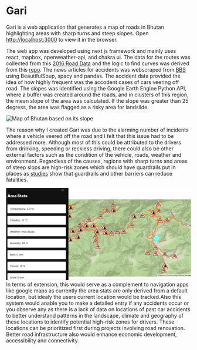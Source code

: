 # Gari

Gari is a web application that generates a map of roads in Bhutan highlighting areas with sharp turns and steep slopes.
Open [http://localhost:3000](http://localhost:3000) to view it in the browser.

The web app was developed using next js framework and mainly uses react, mapbox, openweather-api, and chakra ui. The data for the routes was collected from this [2016 Road Data](https://maps.princeton.edu/catalog/stanford-sn068jx1590) and the logic to find curves was derived from this [repo](https://github.com/MaikeruDev/RiskyRoads). The news articles for accidents was webscraped from [BBS](http://www.bbs.bt/news/) using BeautifulSoup, spacy and pandas. The accident data provided the idea of how highly frequent was the accodent cases of cars veering off road. The slopes was identified using the Google Earth Engine Python API, where a buffer was created around the roads, and in clusters of this region, the mean slope of the area was calculated. If the slope was greater than 25 degress, the area was flagged as a risky area for landslide.

![Map of Bhutan based on its slope](gari/public/slope.png)

The reason why I created Gari was due to the alarming number of incidents where a vehicle veered off the road and I felt that this issue had to be addressed more. Although most of this could be attributed to the drivers from drinking, speeding or reckless driving, there could also be other external factors such as the condition of the vehicle, roads, weather and environment. Regardless of the causes, regions with sharp turns and areas of steep slops are high-risk zones which should have guardrails put in places as [studies](https://www.sciencedirect.com/science/article/pii/S0001457514001869) show that guardrails and other barriers can reduce fatalities.

![Map interface](gari/public/main.png)
In terms of extension, this would serve as a complement to navigation apps like google maps as currently the area stats are only derived from a default location, but idealy the users current location would be tracked.Also this system would anable you to make a detailed entry if any accidents occur or you observe any as there is a lack of data on locations of past car accidents to better understand patterns in the landscape, climate and geography of these locations to identify potential high-risk zones for drivers. These locations can be prioritized first during projects involving road renovation. Better road infrastructure also would enhance economic development, accessibility and connectivity.
